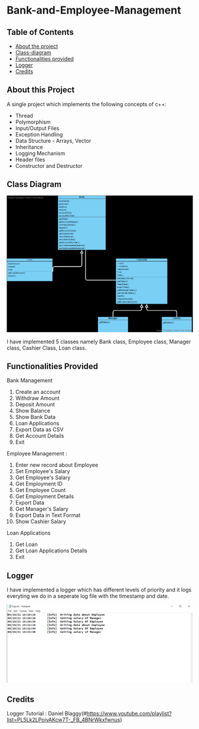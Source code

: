 # Bank-and-Employee-Management


## Table of Contents
* [About the project](#About-the-project)
* [Class-diagram](#Class-diagram)
* [Functionalities provided](#Functionalities-Provided)
* [Logger](#Logger)
* [Credits](#Credits)


## About this Project
A single project which implements the following concepts of c++:
  *   Thread
  *   Polymorphism
  *   Input/Output Files 
  *   Exception Handling
  *   Data Structure - Arrays, Vector
  *   Inheritance
  *   Logging Mechanism
  *   Header files
  *   Constructor and Destructor
  
## Class Diagram
<img src="class_diagram_updated.png" />

I have implemented 5 classes namely Bank class, Employee class, Manager class, Cashier Class, Loan class.
## Functionalities Provided
Bank Management
1. Create an account
2. Withdraw Amount
3. Deposit Amount
4. Show Balance
5. Show Bank Data
6. Loan Applications
7. Export Data as CSV
8. Get Account Details
9. Exit

Employee Management :
1. Enter new record about Employee
2. Set Employee's Salary
3. Get Employee's Salary
4. Get Employment ID
5. Get Employee Count
6. Get Employment Details
7. Export Data
8. Get Manager's Salary
9. Export Data in Text Format
10. Show Cashier Salary

Loan Applications
1. Get Loan
2. Get Loan Applications Details
3. Exit

## Logger

I have implemented a logger which has different levels of priority and it logs everyting we do in a seperate log file with the timestamp and date.

<img src="logger_image.PNG" />

## Credits
Logger Tutorial : Daniel Blaggy(#https://www.youtube.com/playlist?list=PL5Lk2LPoiyAKcw7T-_FB_4BNrWkxfwnus)
